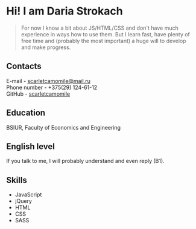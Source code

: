 # Hi! I am Daria Strokach
>For now I know a bit about JS/HTML/CSS and don't have much experience 
in ways how to use them. But I learn fast, have plenty of free time and 
(probably the most important) a huge will to develop and make progress.
## Contacts
E-mail - scarletcamomile@mail.ru  
Phone number - +375(29) 124-61-12  
GitHub - [scarletcamomile](https://github.com/scarletcamomile)  
## Education
BSIUR, Faculty of Economics and Engineering
## English level 
If you talk to me, I will probably understand and even reply (B1).   
## Skills
- JavaScript
- jQuery
- HTML
- CSS
- SASS
